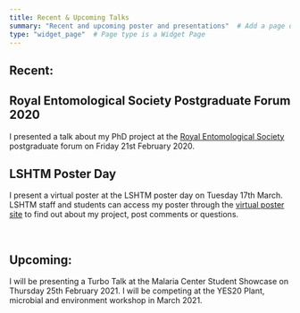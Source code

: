 ```yaml
---
title: Recent & Upcoming Talks
summary: "Recent and upcoming poster and presentations"  # Add a page description.
type: "widget_page"  # Page type is a Widget Page
---
```


## **Recent:**
## **Royal Entomological Society Postgraduate Forum 2020**

I presented a talk about my PhD project at the [Royal Entomological Society](https://www.royensoc.co.uk) postgraduate forum on Friday 21st February 2020. 


## **LSHTM Poster Day**
I present a virtual poster at the LSHTM poster day on Tuesday 17th March. LSHTM staff and students can access my poster through the [virtual poster site](https://ble.lshtm.ac.uk/course/view.php?id=3659) to find out about my project, post comments or questions.

<br> 

## **Upcoming:**
I will be presenting a Turbo Talk at the Malaria Center Student Showcase on Thursday 25th February 2021.
I will be competing at the YES20 Plant, microbial and environment workshop in March 2021. 
